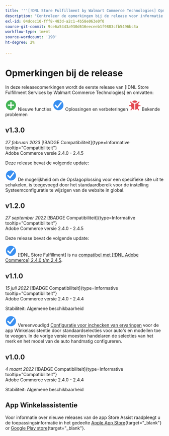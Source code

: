 ```yaml
---
title: '''[!DNL Store Fulfillment by Walmart Commerce Technologies] Opmerkingen bij de release'
description: "Controleer de opmerkingen bij de release voor informatie over alle [!DNL Store Fulfillment by Walmart Commerce Technologies] releases."
exl-id: 04dcec10-fff8-483d-a2c1-4b58e063e0f0
source-git-commit: 9ce6a5443a930d616eeceeb1f9883cfb5496bc3a
workflow-type: tm+mt
source-wordcount: '190'
ht-degree: 2%

---
```


# Opmerkingen bij de release

In deze releaseopmerkingen wordt de eerste release van [!DNL Store Fulfillment Services by Walmart Commerce Technologies] en omvatten:

![Nieuw](../assets/new.svg) Nieuwe functies
![Probleem opgelost](../assets/fix.svg) Oplossingen en verbeteringen
![Bekend probleem](../assets/bug.svg) Bekende problemen

## v1.3.0

*27 februari 2023*
[!BADGE Compatibiliteit]{type=Informative tooltip="Compatibiliteit"}<br>Adobe Commerce versie 2.4.0 - 2.4.5

Deze release bevat de volgende update:

![Nieuw](../assets/fix.svg)<!-- WMTP-795 --> De mogelijkheid om de Opslagoplossing voor een specifieke site uit te schakelen, is toegevoegd door het standaardbereik voor de instelling Systeemconfiguratie te wijzigen van de website in global.

## v1.2.0

*27 september 2022*
[!BADGE Compatibiliteit]{type=Informative tooltip="Compatibiliteit"}<br>Adobe Commerce versie 2.4.0 - 2.4.5

Deze release bevat de volgende update:

![Nieuw](../assets/fix.svg) [!DNL Store Fulfillment] is nu [compatibel met [!DNL Adobe Commerce] 2.4.0 t/m 2.4.5](https://experienceleague.adobe.com/docs/commerce-operations/release/product-availability.html).


## v1.1.0

*15 juli 2022*
[!BADGE Compatibiliteit]{type=Informative tooltip="Compatibiliteit"}<br>Adobe Commerce versie 2.4.0 - 2.4.4

Stabiliteit: Algemene beschikbaarheid

![Nieuw](../assets/fix.svg)<!-- WMTP-731 --> Vereenvoudigd [Configuratie voor inchecken van ervaringen](check-in-experience-setup.md) voor de app Winkelassistentie door standaardselecties voor auto&#39;s en modellen toe te voegen. In de vorige versie moesten handelaren de selecties van het merk en het model van de auto handmatig configureren.

## v1.0.0

*4 maart 2022*
[!BADGE Compatibiliteit]{type=Informative tooltip="Compatibiliteit"}<br>Adobe Commerce versie 2.4.0 - 2.4.4

Stabiliteit: Algemene beschikbaarheid

## App Winkelassistentie

Voor informatie over nieuwe releases van de app Store Assist raadpleegt u de toepassingsinformatie in het gedeelte [Apple App Store](https://apps.apple.com/us/app/store-assist-by-walmart/id1609281539){target="_blank"} or [Google Play store](https://play.google.com/store/apps/details?id=com.walmart.faas.storeassist){target="_blank"}.
